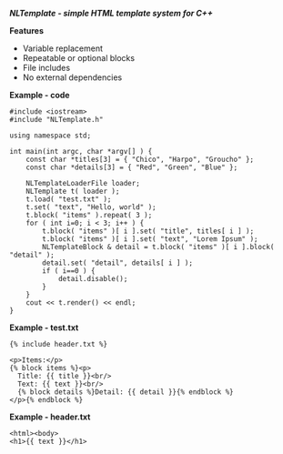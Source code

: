 ***NLTemplate - simple HTML template system for C++***

**Features**

- Variable replacement
- Repeatable or optional blocks
- File includes
- No external dependencies

**Example - code**

    #include <iostream>
    #include "NLTemplate.h"

    using namespace std;

    int main(int argc, char *argv[] ) {
        const char *titles[3] = { "Chico", "Harpo", "Groucho" };
        const char *details[3] = { "Red", "Green", "Blue" };

        NLTemplateLoaderFile loader;
        NLTemplate t( loader );
        t.load( "test.txt" );
        t.set( "text", "Hello, world" );
        t.block( "items" ).repeat( 3 );
        for ( int i=0; i < 3; i++ ) {
            t.block( "items" )[ i ].set( "title", titles[ i ] );
            t.block( "items" )[ i ].set( "text", "Lorem Ipsum" );
            NLTemplateBlock & detail = t.block( "items" )[ i ].block( "detail" );
            detail.set( "detail", details[ i ] );
            if ( i==0 ) {
                detail.disable();
            }
        }
        cout << t.render() << endl;
    }

**Example - test.txt**

    {% include header.txt %}
    
    <p>Items:</p>
    {% block items %}<p>
      Title: {{ title }}<br/>
      Text: {{ text }}<br/>
      {% block details %}Detail: {{ detail }}{% endblock %}
    </p>{% endblock %}

**Example - header.txt**

    <html><body>
    <h1>{{ text }}</h1>

